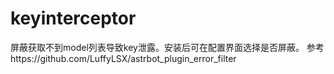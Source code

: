 # keyinterceptor

屏蔽获取不到model列表导致key泄露。安装后可在配置界面选择是否屏蔽。
参考https://github.com/LuffyLSX/astrbot_plugin_error_filter
